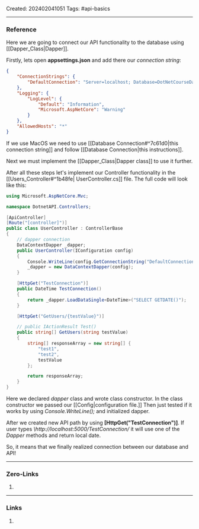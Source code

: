 Created: 202402041051
Tags: #api-basics 

---
### Reference

Here we are going to connect our API functionality to the database using [[Dapper_Class|Dapper]].

Firstly, lets open **appsettings.json** and add there our *connection string*:

```json
{
    "ConnectionStrings": {
        "DefaultConnection": "Server=localhost; Database=DotNetCourseDatabase; Trusted_Connection=true; TrustServerCertificate=true"
    },
    "Logging": {
        "LogLevel": {
            "Default": "Information",
            "Microsoft.AspNetCore": "Warning"
        }
    },
    "AllowedHosts": "*"
}
```

If we use MacOS we need to use [[Database Connection#^7c61d0|this connection string]] and follow [[Database Connection|this instructions]]. 

Next we must implement the [[Dapper_Class|Dapper class]] to use it further.

After all these steps let's implement our Controller functionality in the [[Users_Controller#^1b48fe| UserController.cs]] file. The full code will look like this:

```cs
using Microsoft.AspNetCore.Mvc;

namespace DotnetAPI.Controllers;

[ApiController]
[Route("[controller]")]
public class UserController : ControllerBase
{
	// dapper connection
    DataContextDapper _dapper;
    public UserController(IConfiguration config)
    {
        Console.WriteLine(config.GetConnectionString("DefaultConnection"));
        _dapper = new DataContextDapper(config);
    }

    [HttpGet("TestConnection")]
    public DateTime TestConnection()
    {
        return _dapper.LoadDataSingle<DateTime>("SELECT GETDATE()");
    }

    [HttpGet("GetUsers/{testValue}")]

    // public IActionResult Test()
    public string[] GetUsers(string testValue)
    {
        string[] responseArray = new string[] {
            "test1",
            "test2",
            testValue
        };

        return responseArray;
    }
}
```

Here we declared *dapper* class and wrote class constructor. In the class constructor we passed our [[Config|configuration file.]] Then just tested if it works by using *Console.WriteLine();* and initialized dapper.

After we created new API path by using **\[HttpGet("TestConnection")]**. If user types *\http://localhost:5000/TestConnection/* it will use one of the *Dapper* methods and return local date.

So, it means that we finally realized connection between our database and API!

---
### Zero-Links

1. 

-------
### Links

1. 